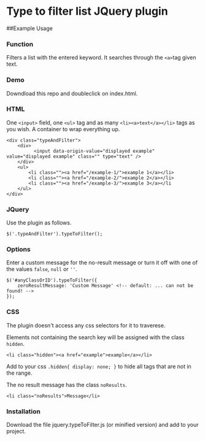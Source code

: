 Type to filter list JQuery plugin
======

##Example Usage

### Function
Filters a list with the entered keyword. It searches through the `<a>`tag given text.

### Demo
Downdload this repo and doubleclick on index.html.

### HTML
One `<input>` field, one `<ul>` tag and as many `<li><a>text</a></li>` tags as you wish. A container to wrap everything up.

    <div class="typeAndFilter">
        <div>
              <input data-origin-value="displayed example" value="displayed example" class="" type="text" />
        </div>
        <ul>
            <li class=""><a href="/example-1/">example 1</a></li>
            <li class=""><a href="/example-2/">example 2</a></li>
            <li class=""><a href="/example-3/">example 3</a></li
        </ul>
    </div>

### JQuery
Use the plugin as follows.

    $('.typeAndFilter').typeToFilter();

### Options
Enter a custom message for the no-result message or turn it off with one of the values `false`, `null` or `''`.

    $('#anyClassOrID').typeToFilter({
        zeroResultMessage: 'Custom Message' <!-- default: ... can not be found! -->
    });

### CSS
The plugin doesn't access any css selectors for it to traverese.

Elements not containing the search key will be assigned with the class `hidden`.

    <li class="hidden"><a href="example">example</a></li>

Add to your css `.hidden{ display: none; }` to hide all tags that are not in the range.

The no result message has the class `noResults`.

    <li class="noResults">Message</li>

### Installation
Download the file jquery.typeToFilter.js (or minified version) and add to your project. 
